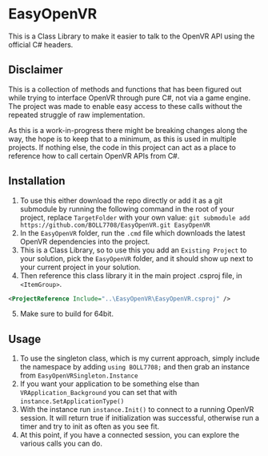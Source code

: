 # EasyOpenVR
This is a Class Library to make it easier to talk to the OpenVR API using the official C# headers.

## Disclaimer
This is a collection of methods and functions that has been figured out while trying to interface OpenVR through pure C#, not via a game engine. The project was made to enable easy access to these calls without the repeated struggle of raw implementation. 

As this is a work-in-progress there might be breaking changes along the way, the hope is to keep that to a minimum, as this is used in multiple projects. If nothing else, the code in this project can act as a place to reference how to call certain OpenVR APIs from C#.

## Installation
1. To use this either download the repo directly or add it as a git submodule by running the following command in the root of your project, replace `TargetFolder` with your own value: `git submodule add https://github.com/BOLL7708/EasyOpenVR.git EasyOpenVR`
2. In the `EasyOpenVR` folder, run the `.cmd` file which downloads the latest OpenVR dependencies into the project.
3. This is a Class Library, so to use this you add an `Existing Project` to your solution, pick the `EasyOpenVR` folder, and it should show up next to your current project in your solution.
4. Then reference this class library it in the main project .csproj file, in `<ItemGroup>`.
```xml
<ProjectReference Include="..\EasyOpenVR\EasyOpenVR.csproj" />
```
5. Make sure to build for 64bit.

## Usage
1. To use the singleton class, which is my current approach, simply include the namespace by adding `using BOLL7708;` and then grab an instance from `EasyOpenVRSingleton.Instance`
2. If you want your application to be something else than `VRApplication_Background` you can set that with `instance.SetApplicationType()`
3. With the instance run `instance.Init()` to connect to a running OpenVR session. It will return true if initialization was successful, otherwise run a timer and try to init as often as you see fit.
4. At this point, if you have a connected session, you can explore the various calls you can do.
